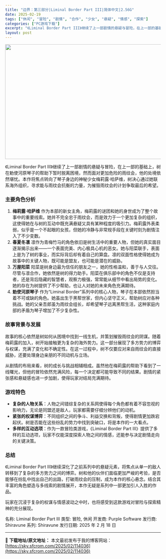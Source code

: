 ```yaml
---
title: "边界：第三部分|Liminal Border Part III|简体中文|2.56G"
date: 2025-02-19
tags: ["休闲", "冒险", "剧情", "合作", "少女", "悬疑", "情感", "探索"]
categories: ["PC游戏下载"]
excerpt: "《Liminal Border Part III》继续了上一部剧情的悬疑与冒险，在上一部的基础上，树在勅使河原琴子的帮助下暂时脱离困境，然而面对更加危险的雨纹会，他的处境依然堪忧。本作将焦点转向了琴子身边的神秘少女梅莉露·哈萨维，树决心通过她联系海外组织，寻求能与雨纹会抗衡的力量，为摧毁雨纹会的计划&hellip;"
layout: post
---
```


<img class="aligncenter size-full wp-image-114037" src="https://sky.sfcrom.com/wp-content/uploads/2025/02/2025021909100113.webp" alt="" width="660" height="370" />

《Liminal Border Part III》继续了上一部剧情的悬疑与冒险，在上一部的基础上，树在勅使河原琴子的帮助下暂时脱离困境，然而面对更加危险的雨纹会，他的处境依然堪忧。本作将焦点转向了琴子身边的神秘少女梅莉露·哈萨维，树决心通过她联系海外组织，寻求能与雨纹会抗衡的力量，为摧毁雨纹会的计划争取最后的希望。
<h3>主要角色分析</h3>
<ol>
 	<li><strong>梅莉露·哈萨维</strong>
作为本部的新女主角，梅莉露的谜团和她的身世成为了整个故事中的重要线索。她并不完全忠于雨纹会，而是效力于一个更加复杂的组织，这使得她在与树的互动中既充满悬疑又具有某种程度的吸引力。梅莉露外表柔弱，似乎是一个不起眼的女孩，但她的冷静与非常规手段在关键时刻为剧情注入了不少变数。</li>
 	<li><strong>春夏冬凛</strong>
凛作为青梅竹马的角色依旧是树生活中的重要人物，但她的真实面目逐渐揭示出来——一个表面完美、内心极具心机的恶女。她与阳菜联手，表面上是为了树的事业，而实际背后却有着自己的算盘。凛的双面性格使得她成为故事中的关键人物，既可能是盟友，也可能是潜在的威胁。</li>
 	<li><strong>万屋阳菜</strong>
阳菜是树身边最为信任的朋友之一，她的性格温和，善于与人交往。尽管与凛合作，她依然是树的得力助手。阳菜在俱乐部中的角色不仅是支持者，还是背后隐藏的智慧者，观察力极强，常常能从细节中看出局势的变化。她的存在为树提供了不少帮助，也让人对她的未来角色充满期待。</li>
 	<li><strong>勅使河原琴子</strong>
作为“Liminal Border”系列中的核心人物，琴子在本部依然担当着不可或缺的角色。她虽出生于黑帮世家，但内心坚守正义，帮助树应对各种挑战。她的父亲吾郎虽为雨纹会组长，却希望琴子远离黑帮生活，这种家庭内部的矛盾为琴子增加了不少复杂性。</li>
</ol>
<h3>故事背景与发展</h3>
故事的核心依然是树如何从困境中找到一线生机，并策划摧毁雨纹会的阴谋。随着梅莉露的加入，树开始接触更为复杂的海外势力。这一部分展现了多方势力的博弈与权谋，充满了变化和不确定性。在这一过程中，树不仅要应对来自雨纹会的直接威胁，还要处理身边亲朋的不同动机与立场。

从剧情的布局来看，树的成长与挑战相辅相成。虽然他在梅莉露的帮助下看到了一线曙光，但他的冒险依然充满风险，每一个决定都可能导致不同的结果。剧情的紧张感和悬疑感也进一步加剧，使得玩家对结局充满期待。
<h3>游戏特色</h3>
<ul>
 	<li><strong>复杂的人物关系</strong>：人物之间错综复杂的关系网使得每个角色都有着不容忽视的影响力，无论是同盟还是敌人，玩家都需要仔细分辨他们的动机。</li>
 	<li><strong>紧张的权谋博弈</strong>：不同组织之间的争斗、利益交换和背叛，使得剧情更加跌宕起伏。树是否能在这些纷乱的势力中找到突破口，将是本作的一大看点。</li>
 	<li><strong>多样的互动选项</strong>：作为一款冒险类游戏，《Liminal Border Part III》提供了多样的互动选项，玩家不仅能深度探索人物之间的情感，还能参与决定剧情走向的关键决策。</li>
</ul>
<h3>总结</h3>
《Liminal Border Part III》继续深化了之前系列中的悬疑元素，将焦点从单一的敌人转移到了复杂的多方势力之间的博弈。树和他的伙伴们面临更加严峻的考验，是否能够在纷乱中找出自己的出路，打破雨纹会的压制，成为本作的核心悬念。结合其丰富的角色塑造与多线索的剧情展开，本作无疑是系列中一部更加引人入胜的作品。

玩家在沉浸于复杂的权谋与情感波动之中时，也将感受到这款游戏对冒险与探索精神的充分展现。

名称: Liminal Border Part III
类型: 冒险, 休闲
开发商: Purple Software
发行商: Shiravune
系列: Shiravune
发行日期: 2025 年 2 月 18 日

---
📖 **下载地址/原文地址：** 本文最初发布于我的博客网站：[https://sky.sfcrom.com/2025/02/114036](https://sky.sfcrom.com/2025/02/114036)
